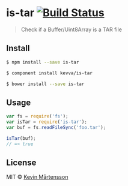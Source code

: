 # is-tar [![Build Status](https://travis-ci.org/kevva/is-tar.svg?branch=master)](https://travis-ci.org/kevva/is-tar)

> Check if a Buffer/Uint8Array is a TAR file

## Install

```bash
$ npm install --save is-tar
```

```bash
$ component install kevva/is-tar
```

```bash
$ bower install --save is-tar
```

## Usage

```js
var fs = require('fs');
var isTar = require('is-tar');
var buf = fs.readFileSync('foo.tar');

isTar(buf);
// => true
```

## License

MIT © [Kevin Mårtensson](https://github.com/kevva)
